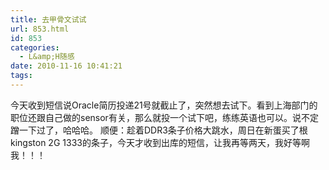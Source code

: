 ```yaml
---
title: 去甲骨文试试
url: 853.html
id: 853
categories:
  - L&amp;H随感
date: 2010-11-16 10:41:21
tags:
---
```


今天收到短信说Oracle简历投递21号就截止了，突然想去试下。看到上海部门的职位还跟自己做的sensor有关，那么就投一个试下吧，练练英语也可以。说不定蹭一下过了，哈哈哈。 顺便：趁着DDR3条子价格大跳水，周日在新蛋买了根kingston 2G 1333的条子，今天才收到出库的短信，让我再等两天，我好等啊我！！！
